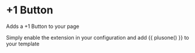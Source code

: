 +1 Button
=======================

Adds a +1 Button to your page

Simply enable the extension in your configuration and add {{ plusone() }} to your template
